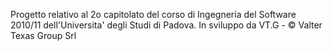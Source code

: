 Progetto relativo al 2o capitolato del corso di Ingegneria del Software 2010/11 dell'Universita' degli Studi di Padova.
In sviluppo da VT.G - © Valter Texas Group Srl
